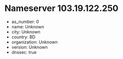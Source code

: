 # Nameserver 103.19.122.250

* as_number: 0
* name: Unknown
* city: Unknown
* country: BD
* organization: Unknown
* version: Unknown
* dnssec: true
